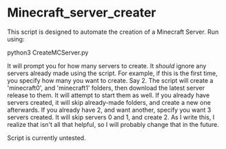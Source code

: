 # Minecraft_server_creater

This script is designed to automate the creation of a Minecraft Server.  Run using:

python3 CreateMCServer.py

It will prompt you for how many servers to create.  It *should* ignore any servers already made using the script.  For example, if this is the first time, you specify how many you want to create.  Say 2.  The script will create a 'minecraft0', and 'minecraft1' folders, then download the latest server release to them.  It will attempt to start them as well.  If you already have servers created, it will skip already-made folders, and create a new one afterwards.  If you already have 2, and want another, specify you want 3 servers created.  It will skip servers 0 and 1, and create 2.  As I write this, I realize that isn't all that helpful, so I will probably change that in the future.

Script is currently untested.